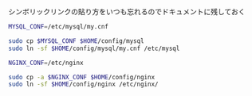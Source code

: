 シンボリックリンクの貼り方をいつも忘れるのでドキュメントに残しておく


```sh
MYSQL_CONF=/etc/mysql/my.cnf

sudo cp $MYSQL_CONF $HOME/config/mysql
sudo ln -sf $HOME/config/mysql/my.cnf /etc/mysql

NGINX_CONF=/etc/nginx

sudo cp -a $NGINX_CONF $HOME/config/nginx
sudo ln -sf $HOME/config/nginx /etc/nginx/
```
